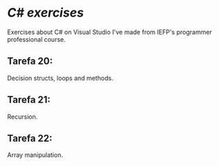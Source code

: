 # <em>C# exercises</em>
Exercises about C# on Visual Studio I've made from IEFP's programmer professional course.

## Tarefa 20:
Decision structs, loops and methods. 

## Tarefa 21:
Recursion.

## Tarefa 22:
Array manipulation.

